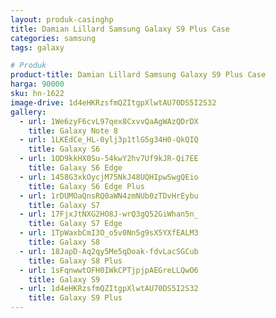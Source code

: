 ```yaml
---
layout: produk-casinghp
title: Damian Lillard Samsung Galaxy S9 Plus Case
categories: samsung
tags: galaxy

# Produk
product-title: Damian Lillard Samsung Galaxy S9 Plus Case
harga: 90000
sku: hn-1622
image-drive: 1d4eHKRzsfmQZItgpXlwtAU70DS5I2S32
gallery:
  - url: 1We6zyF6cvL97qex8CxvvQaAgWAzQDrDX
    title: Galaxy Note 8
  - url: 1LKEdCe_HL-0ylj3p1tlG5g34H0-QkQIQ
    title: Galaxy S6
  - url: 1OD9kkHX0Su-54kwY2hv7Uf9kJR-Qi7EE
    title: Galaxy S6 Edge
  - url: 1458G3xkOycjM75NkJ48UQHIpwSwgQEio
    title: Galaxy S6 Edge Plus
  - url: 1rDUMOaQnsRQ0aWN4zmNUb0zTDvHrEybu
    title: Galaxy S7
  - url: 17FjxJtNXG2HO8J-wrQ3gQ52GiWhan5n_
    title: Galaxy S7 Edge
  - url: 1TpWaxbCmI3O_o5v0Nn5g9sX5YXfEALM3
    title: Galaxy S8
  - url: 18JapD-Aq2qy5Me5qDoak-fdvLacSGCub
    title: Galaxy S8 Plus
  - url: 1sFqnwwtOFH0IWkCPTjpjpAEGreLLQwO6
    title: Galaxy S9
  - url: 1d4eHKRzsfmQZItgpXlwtAU70DS5I2S32
    title: Galaxy S9 Plus
---
```

